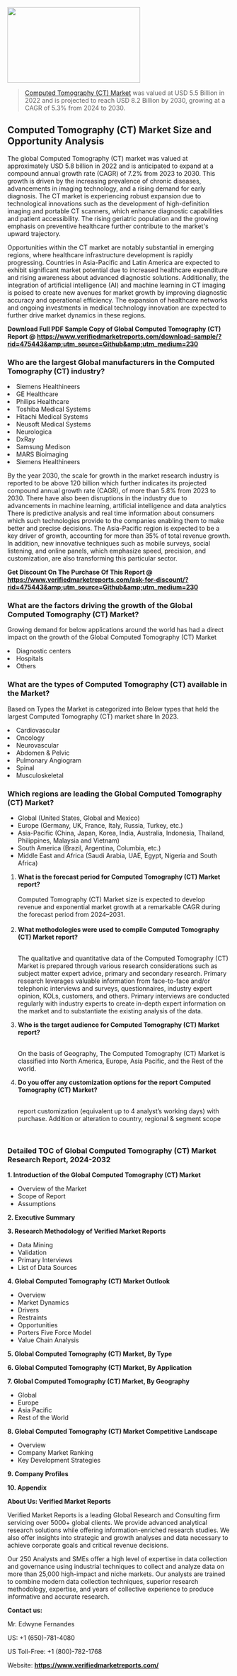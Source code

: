 <img src="https://ffe5etoiles.com/wp-content/uploads/2024/12/MST1-300x171.png" alt="" width="300" height="171" class="alignnone size-medium wp-image-20088" /><blockquote><p><p><a href="https://www.verifiedmarketreports.com/download-sample/?rid=475443&utm_source=Github&utm_medium=230" target="_blank">Computed Tomography (CT) Market</a> was valued at USD 5.5 Billion in 2022 and is projected to reach USD 8.2 Billion by 2030, growing at a CAGR of 5.3% from 2024 to 2030.</p></blockquote><p><h2>Computed Tomography (CT) Market Size and Opportunity Analysis</h2> <p>The global Computed Tomography (CT) market was valued at approximately USD 5.8 billion in 2022 and is anticipated to expand at a compound annual growth rate (CAGR) of 7.2% from 2023 to 2030. This growth is driven by the increasing prevalence of chronic diseases, advancements in imaging technology, and a rising demand for early diagnosis. The CT market is experiencing robust expansion due to technological innovations such as the development of high-definition imaging and portable CT scanners, which enhance diagnostic capabilities and patient accessibility. The rising geriatric population and the growing emphasis on preventive healthcare further contribute to the market's upward trajectory.</p> <p>Opportunities within the CT market are notably substantial in emerging regions, where healthcare infrastructure development is rapidly progressing. Countries in Asia-Pacific and Latin America are expected to exhibit significant market potential due to increased healthcare expenditure and rising awareness about advanced diagnostic solutions. Additionally, the integration of artificial intelligence (AI) and machine learning in CT imaging is poised to create new avenues for market growth by improving diagnostic accuracy and operational efficiency. The expansion of healthcare networks and ongoing investments in medical technology innovation are expected to further drive market dynamics in these regions.</p> </p><p class=""><strong>Download Full PDF Sample Copy of Global Computed Tomography (CT) Report @ <a href="https://www.verifiedmarketreports.com/download-sample/?rid=475443&amp;utm_source=Github&amp;utm_medium=230" target="_blank">https://www.verifiedmarketreports.com/download-sample/?rid=475443&amp;utm_source=Github&amp;utm_medium=230</a></strong></p><h3 id="" class="">Who are the largest Global manufacturers in the Computed Tomography (CT) industry?</h3><p><li>Siemens Healthineers</li><li> GE Healthcare</li><li> Philips Healthcare</li><li> Toshiba Medical Systems</li><li> Hitachi Medical Systems</li><li> Neusoft Medical Systems</li><li> Neurologica</li><li> DxRay</li><li> Samsung Medison</li><li> MARS Bioimaging</li><li> Siemens Healthineers</li></p><div class=""><div class="" dir="" data-message-author-role="" data-message-id="" data-message-model-slug=""><div class=""><div class=""><div class=""><div class="" dir="" data-message-author-role="" data-message-id="" data-message-model-slug=""><div class=""><div class=""><p>By the year 2030, the scale for growth in the market research industry is reported to be above 120 billion which further indicates its projected compound annual growth rate (CAGR), of more than 5.8% from 2023 to 2030. There have also been disruptions in the industry due to advancements in machine learning, artificial intelligence and data analytics There is predictive analysis and real time information about consumers which such technologies provide to the companies enabling them to make better and precise decisions. The Asia-Pacific region is expected to be a key driver of growth, accounting for more than 35% of total revenue growth. In addition, new innovative techniques such as mobile surveys, social listening, and online panels, which emphasize speed, precision, and customization, are also transforming this particular sector.</p><p><strong>Get Discount On The Purchase Of This Report @&nbsp; <a href="https://www.verifiedmarketreports.com/ask-for-discount/?rid=475443&amp;utm_source=Github&amp;utm_medium=230" target="_blank">https://www.verifiedmarketreports.com/ask-for-discount/?rid=475443&amp;utm_source=Github&amp;utm_medium=230</a></strong></p></div></div></div></div></div></div></div></div><h3 id="" class="">What are the factors driving the growth of the Global Computed Tomography (CT) Market?</h3><p id="" class="">Growing demand for below applications around the world has had a direct impact on the growth of the Global Computed Tomography (CT) Market</p><p id="" class=""><li>Diagnostic centers</li><li> Hospitals</li><li> Others</li></p><h3 id="" class="">What are the types of Computed Tomography (CT) available in the Market?</h3><p id="" class="">Based on Types the Market is categorized into Below types that held the largest Computed Tomography (CT) market share In 2023.</p><p id="" class=""><li>Cardiovascular</li><li> Oncology</li><li> Neurovascular</li><li> Abdomen & Pelvic</li><li> Pulmonary Angiogram</li><li> Spinal</li><li> Musculoskeletal</li></p><h3 id="" class="">Which regions are leading the Global Computed Tomography (CT) Market?</h3><ul><li>Global (United States, Global and Mexico)</li><li>Europe (Germany, UK, France, Italy, Russia, Turkey, etc.)</li><li>Asia-Pacific (China, Japan, Korea, India, Australia, Indonesia, Thailand, Philippines, Malaysia and Vietnam)</li><li>South America (Brazil, Argentina, Columbia, etc.)</li><li>Middle East and Africa (Saudi Arabia, UAE, Egypt, Nigeria and South Africa)</li></ul><p><ol><li><strong>What is the forecast period for Computed Tomography (CT) Market report?<br /></strong><br /><span data-sheets-root="1" data-sheets-value="{&quot;1&quot;:2,&quot;2&quot;:&quot;XXXX size is expected to develop revenue and exponential market growth at a remarkable CAGR during the forecast period from 2024&ndash;2030.&quot;}" data-sheets-userformat="{&quot;2&quot;:12674,&quot;4&quot;:{&quot;1&quot;:2,&quot;2&quot;:16776960},&quot;10&quot;:2,&quot;11&quot;:0,&quot;15&quot;:&quot;Arial&quot;,&quot;16&quot;:12}">Computed Tomography (CT) Market size is expected to develop revenue and exponential market growth at a remarkable CAGR during the forecast period from 2024&ndash;2031.</span><br /><br /></li><li><strong>What methodologies were used to compile Computed Tomography (CT) Market report?<br /><br /></strong><p>The qualitative and quantitative data of the&nbsp;Computed Tomography (CT) Market is prepared through various research considerations such as subject matter expert advice, primary and secondary research. Primary research leverages valuable information from face-to-face and/or telephonic interviews and surveys, questionnaires, industry expert opinion, KOLs, customers, and others. Primary interviews are conducted regularly with industry experts to create in-depth expert information on the market and to substantiate the existing analysis of the data.&nbsp;</p></li><li><strong>Who is the target audience for Computed Tomography (CT) Market report?<br /><br /></strong><p>On the basis of Geography, The&nbsp;Computed Tomography (CT) Market is classified into North America, Europe, Asia Pacific, and the Rest of the world.</p></li><li><strong>Do you offer any customization options for the report Computed Tomography (CT) Market?<br /><br /></strong><p>report customization (equivalent up to 4 analyst&rsquo;s working days) with purchase. Addition or alteration to country, regional &amp; segment scope</p><p>&nbsp;</p></li></ol></p><h3 id="" class="">Detailed TOC of Global Computed Tomography (CT) Market Research Report, 2024-2032</h3><p id="" class=""><strong>1. Introduction of the Global Computed Tomography (CT) Market</strong></p><ul><li>Overview of the Market</li><li>Scope of Report</li><li>Assumptions</li></ul><p id="" class=""><strong>2. Executive Summary</strong></p><p id="" class=""><strong>3. Research Methodology of&nbsp;Verified Market Reports</strong></p><ul><li>Data Mining</li><li>Validation</li><li>Primary Interviews</li><li>List of Data Sources</li></ul><p id="" class=""><strong>4. Global Computed Tomography (CT) Market Outlook</strong></p><ul><li>Overview</li><li>Market Dynamics</li><li>Drivers</li><li>Restraints</li><li>Opportunities</li><li>Porters Five Force Model</li><li>Value Chain Analysis</li></ul><p id="" class=""><strong>5. Global Computed Tomography (CT) Market, By&nbsp;Type</strong></p><p id="" class=""><strong>6. Global Computed Tomography (CT) Market, By Application</strong></p><p id="" class=""><strong>7. Global Computed Tomography (CT) Market, By Geography</strong></p><ul><li>Global</li><li>Europe</li><li>Asia Pacific</li><li>Rest of the World</li></ul><p id="" class=""><strong>8. Global Computed Tomography (CT) Market Competitive Landscape</strong></p><ul><li>Overview</li><li>Company Market Ranking</li><li>Key Development Strategies</li></ul><p id="" class=""><strong>9. Company Profiles</strong></p><p id="" class=""><strong>10. Appendix</strong></p><p id="" class=""><strong>About Us: Verified Market Reports</strong></p><p id="" class="">Verified Market Reports is a leading Global Research and Consulting firm servicing over 5000+ global clients. We provide advanced analytical research solutions while offering information-enriched research studies. We also offer insights into strategic and growth analyses and data necessary to achieve corporate goals and critical revenue decisions.</p><p id="" class="">Our 250 Analysts and SMEs offer a high level of expertise in data collection and governance using industrial techniques to collect and analyze data on more than 25,000 high-impact and niche markets. Our analysts are trained to combine modern data collection techniques, superior research methodology, expertise, and years of collective experience to produce informative and accurate research.</p><p id="" class=""><strong>Contact us:</strong></p><p id="" class="">Mr. Edwyne Fernandes</p><p id="" class="">US: +1 (650)-781-4080</p><p id="" class="">US Toll-Free: +1 (800)-782-1768</p><p id="" class="">Website: <a target="" data-test-app-aware-link=""><strong>https://www.verifiedmarketreports.com/</strong></a></p>
